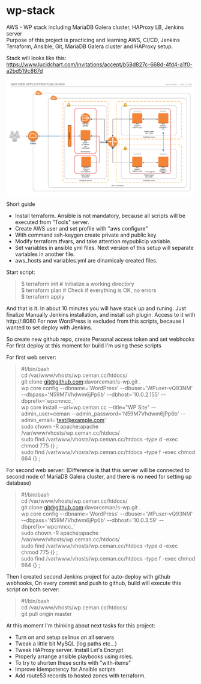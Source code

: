 # wp-stack
AWS - WP stack including MariaDB Galera cluster, HAProxy LB, Jenkins server  
Purpose of this project is practicing and learning AWS, CI/CD, Jenkins Terraform, Ansible, Git, MariaDB Galera cluster and HAProxy setup.  

Stack will looks like this:  
https://www.lucidchart.com/invitations/accept/b58d827c-668d-4fd4-a1f0-a2bd519c867d  

![alt text](https://github.com/davorceman/wp-stack/blob/master/chart.png)

Short guide
 - Install terraform. Ansible is not mandatory, because all scripts will be executed from "Tools" server.
 - Create AWS user and set profile with "aws configure"
 - With command ssh-keygen create private and public key
 - Modify terraform.tfvars, and take attention mypublicip variable.
 - Set variables in ansible yml files. Next version of this setup will separate variables in another file.
 - aws_hosts and variables.yml are dinamicaly created files.
 
 Start script:

 >$ terraform init   # Initialize a working directory  
 $ terraform plan   # Check if everything is OK, no errors  
 $ terraform apply  

 
 And that is it. In about 10 minutes you will have stack up and runing. 
 Just finalize Manually Jenkins installation, and install ssh plugin. Access to it with http://<ToolsServerPublicIP>:8080
 For now WordPress is excluded from this scripts, because I wanted to set deploy with Jenkins.
 
 So create new github repo, create Personal access token and set webhooks
 For first deploy at this moment for build I'm using these scripts

For first web server:  
 >   #!/bin/bash  
    cd /var/www/vhosts/wp.ceman.cc/htdocs/  
    git clone git@github.com:davorceman/s-wp.git .  
    wp core config --dbname='WordPress' --dbuser='WPuser-vQ93NM' --dbpass='N59M7Vhdwm6jPp6b' --dbhost='10.0.2.155' --dbprefix='wpcmncc_'  
    wp core install --url=wp.ceman.cc --title="WP Site" --admin_user=ceman --admin_password='N59M7Vhdwm6jPp6b' --admin_email='test@example.com'  
    sudo chown -R apache:apache /var/www/vhosts/wp.ceman.cc/htdocs/  
    sudo find /var/www/vhosts/wp.ceman.cc/htdocs -type d -exec chmod 775 {} \;  
    sudo find /var/www/vhosts/wp.ceman.cc/htdocs -type f -exec chmod 664 {} \;  

For second web server: (Difference is that this server will be connected to second node of MariaDB Galera cluster, and there is no need for setting up database)  
>    #!/bin/bash  
    cd /var/www/vhosts/wp.ceman.cc/htdocs/  
    git clone git@github.com:davorceman/s-wp.git .  
    wp core config --dbname='WordPress' --dbuser='WPuser-vQ93NM' --dbpass='N59M7Vhdwm6jPp6b' --dbhost='10.0.3.59' --dbprefix='wpcmncc_'  
    sudo chown -R apache:apache /var/www/vhosts/wp.ceman.cc/htdocs/  
    sudo find /var/www/vhosts/wp.ceman.cc/htdocs -type d -exec chmod 775 {} \;  
    sudo find /var/www/vhosts/wp.ceman.cc/htdocs -type f -exec chmod 664 {} \;  


Then I created second Jenkins project for auto-deploy with github webhooks, On every commit and push to github, build will execute this script on both server:
>    #!/bin/bash  
    cd /var/www/vhosts/wp.ceman.cc/htdocs/  
    git pull origin master  
    
At this moment I'm thinking about next tasks for this project:
- Turn on and setup selinux on all servers
- Tweak a little bit MySQL (log paths etc...)
- Tweak HAProxy server. Install Let's Encrypt
- Properly arrange ansible playbooks using roles.
- To try to shorten these scrits with "with-items"
- Improve Idempotency for Ansible scripts
- Add route53 records to hosted zones with terraform.
